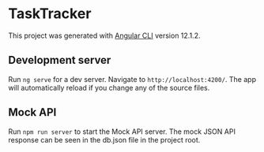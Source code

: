 # TaskTracker

This project was generated with [Angular CLI](https://github.com/angular/angular-cli) version 12.1.2.

## Development server

Run `ng serve` for a dev server. Navigate to `http://localhost:4200/`. The app will automatically reload if you change any of the source files.

## Mock API
Run `npm run server` to start the Mock API server. The mock JSON API response can be seen in the db.json file in the project root.
